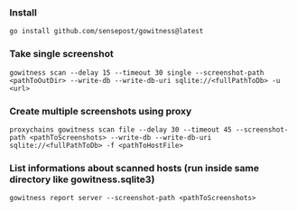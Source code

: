 ### Install
```
go install github.com/sensepost/gowitness@latest
```

### Take single screenshot
```
gowitness scan --delay 15 --timeout 30 single --screenshot-path <pathToOutDir> --write-db --write-db-uri sqlite://<fullPathToDb> -u <url>
```

### Create multiple screenshots using proxy
```
proxychains gowitness scan file --delay 30 --timeout 45 --screenshot-path <pathToScreenshots> --write-db --write-db-uri sqlite://<fullPathToDb> -f <pathToHostFile>
```

### List informations about scanned hosts (run inside same directory like gowitness.sqlite3)
```
gowitness report server --screenshot-path <pathToScreenshots>
```

